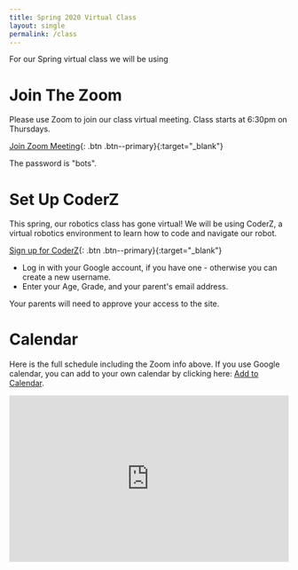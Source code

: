 ```yaml
---
title: Spring 2020 Virtual Class
layout: single
permalink: /class
---
```


For our Spring virtual class we will be using 


Join The Zoom
===

Please use Zoom to join our class virtual meeting. Class starts at 6:30pm on Thursdays.

[Join Zoom Meeting](https://us02web.zoom.us/j/84839409749?pwd=ckNSL2cyZ2ErRTlYSzFkSFBkRmFDUT09){: .btn .btn--primary}{:target="_blank"}

The password is "bots".

Set Up CoderZ
===

This spring, our robotics class has gone virtual! We will be using CoderZ, a virtual robotics
environment to learn how to code and navigate our robot.

[Sign up for CoderZ](https://play.gocoderz.com:443/login/#/joinclass/thesefuture){: .btn .btn--primary}{:target="_blank"}

* Log in with your Google account, if you have one - otherwise you can create a new username.
* Enter your Age, Grade, and your parent's email address.

Your parents will need to approve your access to the site.

Calendar
===

Here is the full schedule including the Zoom info above. If you use Google calendar, you can add to your own calendar by clicking here: [Add to Calendar](https://calendar.google.com/calendar?cid=bzdqdWxvaHI2YnFuNGMya3VicXJ2NmJkMjBAZ3JvdXAuY2FsZW5kYXIuZ29vZ2xlLmNvbQ).
<iframe src="https://calendar.google.com/calendar/embed?showTitle=0&amp;showNav=0&amp;showDate=0&amp;showPrint=0&amp;showTabs=0&amp;showCalendars=0&amp;mode=AGENDA&amp;height=600&amp;wkst=1&amp;bgcolor=%23FFFFFF&amp;src=o7julohr6bqn4c2kubqrv6bd20%40group.calendar.google.com&amp;color=%23182C57&amp;ctz=America%2FChicago" style="border-width:0" width="100%" height="300" frameborder="0" scrolling="no"></iframe>

